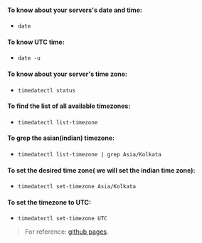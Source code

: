 #### To know about your servers's date and time:

* `date`

#### To know UTC time:

* `date -u`


#### To know about your server's time zone:

* `timedatectl status`

#### To find the list of all available timezones:

* `timedatectl list-timezone`

#### To grep the asian(indian) timezone:

* `timedatectl list-timezone | grep Asia/Kolkata`


#### To set the desired time zone( we will set the indian time zone):

* `timedatectl set-timezone Asia/Kolkata`

#### To set the timezone to **UTC**:

* `timedatectl set-timezone UTC`

> For reference: [github pages](https://help.github.com/articles/basic-writing-and-formatting-syntax/).





